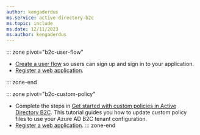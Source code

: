 ```yaml
---
author: kengaderdus
ms.service: active-directory-b2c
ms.topic: include
ms.date: 12/11/2023
ms.author: kengaderdus
---
```

::: zone pivot="b2c-user-flow"

* [Create a user flow](../articles/active-directory-b2c/tutorial-create-user-flows.md) so users can sign up and sign in to your application.
* [Register a web application](../articles/active-directory-b2c/tutorial-register-applications.md). 

::: zone-end

::: zone pivot="b2c-custom-policy"

* Complete the steps in [Get started with custom policies in Active Directory B2C](../articles/active-directory-b2c/tutorial-create-user-flows.md?pivots=b2c-custom-policy). This tutorial guides you how to update custom policy files to use your Azure AD B2C tenant configuration.  
* [Register a web application](../articles/active-directory-b2c/tutorial-register-applications.md).
::: zone-end